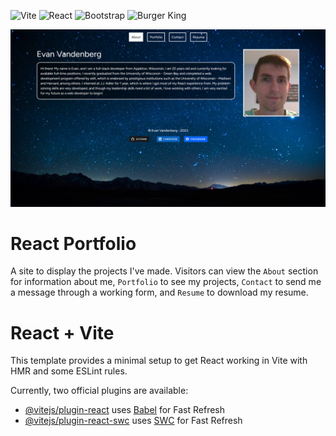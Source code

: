 ![Vite](https://img.shields.io/badge/Vite-%23646CFF?style=for-the-badge&logo=vite&logoColor=white)
![React](https://img.shields.io/badge/react-%2320232a.svg?style=for-the-badge&logo=react&logoColor=%2361DAFB)
![Bootstrap](https://img.shields.io/badge/bootstrap-%238511FA.svg?style=for-the-badge&logo=bootstrap&logoColor=white)
![Burger King](https://img.shields.io/badge/Burger%20King-%23D62300?style=for-the-badge&logo=burgerking)

![Deployed Screenshot](./images/deployedscreenshot.png)

# React Portfolio

A site to display the projects I've made. Visitors can view the ```About``` section for information about me, ```Portfolio``` to see my projects, ```Contact``` to send me a message through a working form, and ```Resume``` to download my resume.

# React + Vite

This template provides a minimal setup to get React working in Vite with HMR and some ESLint rules.

Currently, two official plugins are available:

- [@vitejs/plugin-react](https://github.com/vitejs/vite-plugin-react/blob/main/packages/plugin-react/README.md) uses [Babel](https://babeljs.io/) for Fast Refresh
- [@vitejs/plugin-react-swc](https://github.com/vitejs/vite-plugin-react-swc) uses [SWC](https://swc.rs/) for Fast Refresh
